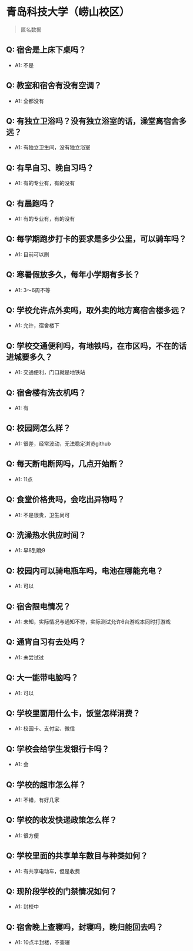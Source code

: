 # 青岛科技大学（崂山校区）
> 匿名数据
## Q: 宿舍是上床下桌吗？
- A1: 不是
## Q: 教室和宿舍有没有空调？
- A1: 全都没有
## Q: 有独立卫浴吗？没有独立浴室的话，澡堂离宿舍多远？
- A1: 有独立卫生间，没有独立浴室
## Q: 有早自习、晚自习吗？
- A1: 有的专业有，有的没有
## Q: 有晨跑吗？
- A1: 有的专业有，有的没有
## Q: 每学期跑步打卡的要求是多少公里，可以骑车吗？
- A1: 目前可以刷
## Q: 寒暑假放多久，每年小学期有多长？
- A1: 3～6周不等
## Q: 学校允许点外卖吗，取外卖的地方离宿舍楼多远？
- A1: 允许，宿舍楼下
## Q: 学校交通便利吗，有地铁吗，在市区吗，不在的话进城要多久？
- A1: 交通便利，门口就是地铁站
## Q: 宿舍楼有洗衣机吗？
- A1: 有
## Q: 校园网怎么样？
- A1: 很差，经常波动，无法稳定浏览github
## Q: 每天断电断网吗，几点开始断？
- A1: 11点
## Q: 食堂价格贵吗，会吃出异物吗？
- A1: 不是很贵，卫生尚可
## Q: 洗澡热水供应时间？
- A1: 早8到晚9
## Q: 校园内可以骑电瓶车吗，电池在哪能充电？
- A1: 可以
## Q: 宿舍限电情况？
- A1: 未知，实际情况与通知不符，实际测试允许6台游戏本同时打游戏
## Q: 通宵自习有去处吗？
- A1: 未尝试过
## Q: 大一能带电脑吗？
- A1: 可以
## Q: 学校里面用什么卡，饭堂怎样消费？
- A1: 校园卡、支付宝、微信
## Q: 学校会给学生发银行卡吗？
- A1: 会
## Q: 学校的超市怎么样？
- A1: 不错，有好几家
## Q: 学校的收发快递政策怎么样？
- A1: 很方便
## Q: 学校里面的共享单车数目与种类如何？
- A1: 有共享电动车，但是收费
## Q: 现阶段学校的门禁情况如何？
- A1: 封校中
## Q: 宿舍晚上查寝吗，封寝吗，晚归能回去吗？
- A1: 10点半封楼，不查寝